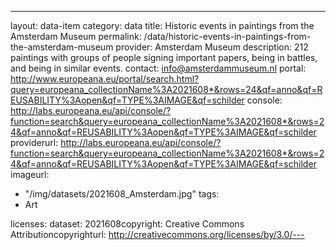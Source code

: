 ---
layout: data-item
category: data
title: Historic events in paintings from the Amsterdam Museum
permalink: /data/historic-events-in-paintings-from-the-amsterdam-museum
provider: Amsterdam Museum
description: 212 paintings with groups of people signing important papers, being in battles, and being in similar events.
contact: info@amsterdammuseum.nl 
portal: http://www.europeana.eu/portal/search.html?query=europeana_collectionName%3A2021608*&rows=24&qf=anno&qf=REUSABILITY%3Aopen&qf=TYPE%3AIMAGE&qf=schilder
console: http://labs.europeana.eu/api/console/?function=search&query=europeana_collectionName%3A2021608*&rows=24&qf=anno&qf=REUSABILITY%3Aopen&qf=TYPE%3AIMAGE&qf=schilder
providerurl: http://labs.europeana.eu/api/console/?function=search&query=europeana_collectionName%3A2021608*&rows=24&qf=anno&qf=REUSABILITY%3Aopen&qf=TYPE%3AIMAGE&qf=schilder
imageurl:
  - "/img/datasets/2021608_Amsterdam.jpg"
tags:
  - Art

licenses:
dataset: 2021608copyright: Creative Commons Attributioncopyrighturl: http://creativecommons.org/licenses/by/3.0/---
